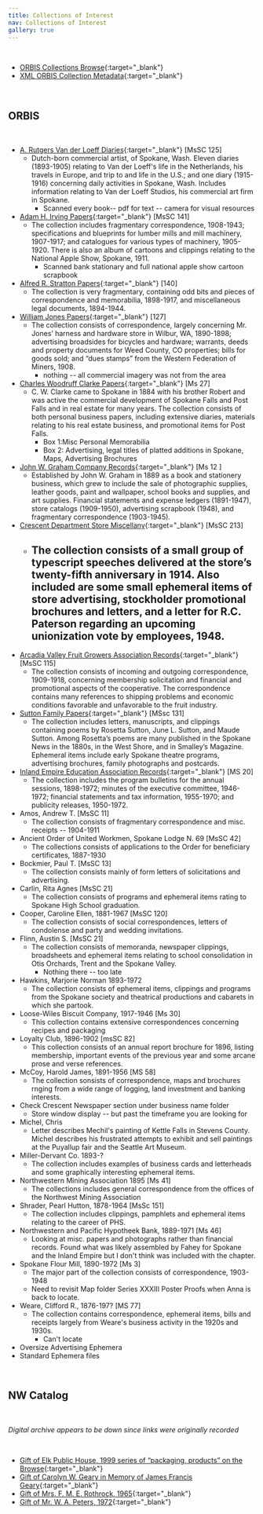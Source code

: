 ```yaml
---
title: Collections of Interest
nav: Collections of Interest
gallery: true
---
```


<br>

- [ORBIS Collections Browse](https://archiveswest.orbiscascade.org/search.php?r=wasphie){:target="_blank"}
- [XML ORBIS Collection Metadata](https://archiveswest.orbiscascade.org/oai.php?verb=ListRecords&metadataPrefix=oai_dc&set=wasphie){:target="_blank"}

<br>

## ORBIS

<br>

  - [A. Rutgers Van der Loeff Diaries](https://archiveswest.orbiscascade.org/ark:80444/xv256289?q=A.%20Rutgers%20Van%20der%20Loeff%20Diaries){:target="_blank"} [MsSC 125]
    - Dutch-born commercial artist, of Spokane, Wash. Eleven diaries (1893-1905) relating to Van der Loeff's life in the Netherlands, his travels in Europe, and trip to and life in the U.S.; and one diary (1915-1916) concerning daily activities in Spokane, Wash. Includes information relating to Van der Loeff Studios, his commercial art firm in Spokane.
      - Scanned every book-- pdf for text -- camera for visual resources
  - [Adam H. Irving Papers](https://archiveswest.orbiscascade.org/ark:80444/xv185339){:target="_blank"} [MsSC 141]
    - The collection includes fragmentary correspondence, 1908-1943; specifications and blueprints for lumber mills and mill machinery, 1907-1917; and catalogues for various types of machinery, 1905-1920. There is also an album of cartoons and clippings relating to the National Apple Show, Spokane, 1911.
      - Scanned bank stationary and full national apple show cartoon scrapbook
  - [Alfred R. Stratton Papers](https://archiveswest.orbiscascade.org/ark:80444/xv995513#scopecontentID){:target="_blank"} [140]
    - The collection is very fragmentary, containing odd bits and pieces of correspondence and memorabilia, 1898-1917, and miscellaneous legal documents, 1894-1944.
  - [William Jones Papers](https://archiveswest.orbiscascade.org/ark:80444/xv127249){:target="_blank"} [127]
    - The collection consists of correspondence, largely concerning Mr. Jones’ harness and hardware store in Wilbur, WA, 1890-1898; advertising broadsides for bicycles and hardware; warrants, deeds and property documents for Weed County, CO properties; bills for goods sold; and “dues stamps” from the Western Federation of Miners, 1908.
      - nothing -- all commercial imagery was not from the area
  - [Charles Woodruff Clarke Papers](https://archiveswest.orbiscascade.org/ark:80444/xv404001){:target="_blank"} [Ms 27]
    - C. W. Clarke came to Spokane in 1884 with his brother Robert and was active the commercial development of Spokane Falls and Post Falls and in real estate for many years. The collection consists of both personal business papers, including extensive diaries, materials relating to his real estate business, and promotional items for Post Falls.
      - Box 1:Misc Personal Memorabilia
      - Box 2: Advertising, legal titles of platted additions in Spokane, Maps, Advertising Brochures
  - [John W. Graham Company Records](https://archiveswest.orbiscascade.org/ark:80444/xv383169){:target="_blank"} [Ms 12
]
    - Established by John W. Graham in 1889 as a book and stationery business, which grew to include the sale of photographic supplies, leather goods, paint and wallpaper, school books and supplies, and art supplies. Financial statements and expense ledgers (1891-1947), store catalogs (1909-1950), advertising scrapbook (1948), and fragmentary correspondence (1903-1945).
  - [Crescent Department Store Miscellany](https://archiveswest.orbiscascade.org/ark:80444/xv857885){:target="_blank"} [MsSC 213]
    - The collection consists of a small group of typescript speeches delivered at the store’s twenty-fifth anniversary in 1914. Also included are some small ephemeral items of store advertising, stockholder promotional brochures and letters, and a letter for R.C. Paterson regarding an upcoming unionization vote by employees, 1948.
      - 
  - [Arcadia Valley Fruit Growers Association Records](https://archiveswest.orbiscascade.org/ark:80444/xv490561#scopecontentID){:target="_blank"} [MsSC 115]
    - The collection consists of incoming and outgoing correspondence, 1909-1918, concerning membership solicitation and financial and promotional aspects of the cooperative. The correspondence contains many references to shipping problems and economic conditions favorable and unfavorable to the fruit industry.
  - [Sutton Family Papers](https://archiveswest.orbiscascade.org/ark:80444/xv907682){:target="_blank"} [MSsc 131]
    - The collection includes letters, manuscripts, and clippings containing poems by Rosetta Sutton, June L. Sutton, and Maude Sutton. Among Rosetta’s poems are many published in the Spokane News in the 1880s, in the West Shore, and in Smalley’s Magazine. Ephemeral items include early Spokane theatre programs, advertising brochures, family photographs and postcards.
  - [Inland Empire Education Association Records](https://archiveswest.orbiscascade.org/ark:80444/xv939069){:target="_blank"} [MS 20]
    - The collection includes the program bulletins for the annual sessions, 1898-1972; minutes of the executive committee, 1946-1972; financial statements and tax information, 1955-1970; and publicity releases, 1950-1972.
- Amos, Andrew T. [MsSC 11]
    - The collection consists of fragmentary correspondence and misc. receipts -- 1904-1911
- Ancient Order of United Workmen, Spokane Lodge N. 69 [MsSC 42]
    - The collections consists of applications to the Order for beneficiary certificates, 1887-1930
- Bockmier, Paul T. [MsSC 13]
    - The collection consists mainly of form letters of solicitations and advertising.
- Carlin, Rita Agnes [MsSC 21]
    - The collection consists of programs and ephemeral items rating to Spokane High School graduation. 
- Cooper, Caroline Ellen, 1881-1967 [MsSC 120]
    - The collection consists of social correspondences, letters of condolense and party and wedding invitations.
- Flinn, Austin S.  [MsSC 21]
    - The collection consists of memoranda, newspaper clippings, broadsheets and ephemeral items relating to school consolidation in Otis Orchards, Trent and the Spokane Valley.
      - Nothing there -- too late
- Hawkins, Marjorie Norman 1893-1972
  - The collection consists of ephemeral items, clippings and programs from the Spokane society and theatrical productions and cabarets in which she partook. 
- Loose-Wiles Biscuit Company, 1917-1946 [Ms 30]
  - This collection contains extensive correspondences concerning recipes and packaging
- Loyalty Club, 1896-1902 [msSC 82]
  - This collection consists of an annual report brochure for 1896, listing membership, important events of the previous year and some arcane prose and verse references.
- McCoy, Harold James, 1891-1956 [MS 58]
  - The collection sonsists of correspondence, maps and brochures rnging from a wide range of logging, land investment and banking interests.
- Check Crescent Newspaper section under business name folder
  - Store window display -- but past the timeframe you are looking for
- Michel, Chris
  - Letter describes Mechil's painting of Kettle Falls in Stevens County. Michel describes his frustrated attempts to exhibit and sell paintings at the Puyallup fair and the Seattle Art Museum. 
- Miller-Dervant Co. 1893-?
  - The collection includes examples of business cards and letterheads and some graphically interesting ephemeral items. 
- Northwestern Mining Association 1895 [Ms 41]
  - The collections includes general correspondence from the offices of the Northwest Mining Association
- Shrader, Pearl Hutton, 1878-1964 [MsSc 151]
  - The collection includes clippings, pamphlets and ephemeral items relating to the career of PHS. 
- Northwestern and Pacific Hypotheek Bank, 1889-1971 [Ms 46]
  - Looking at misc. papers and photographs rather than financial records. Found what was likely assembled by Fahey for Spokane and the Inland Empire but I don't think was included with the chapter.
- Spokane Flour Mill, 1890-1972 [Ms 3]
  - The major part of the collection consists of correspondence, 1903-1948
  - Need to revisit Map folder Series XXXIII Poster Proofs when Anna is back to locate.
- Weare, Clifford R., 1876-197? [MS 77]
  - The collection contains correspondence, ephemeral items, bills and receipts largely from Weare's business activity in the 1920s and 1930s.
    - Can't locate
- Oversize Advertising Ephemera
- Standard Ephemera files






<br>

## NW Catalog

<br>

_Digital archive appears to be down since links were originally recorded_

<br>

  - [Gift of Elk Public House, 1999 series of “packaging, products” on the Browse](https://collectionsportal.northwestmuseum.org/document/duska-bleach-cream/666c014f2863bc4c5f825c55?topics%5B0%5D=Merchandising&v=list&wm=1&q=Package,%20Product&pos=22&pgn=1){:target="_blank"}
  - [Gift of Carolyn W. Geary in Memory of James Francis Geary](https://collectionsportal.northwestmuseum.org/document/davenport-s-kiddy-kandy-candy-box/666c014e2863bc4c5f81ed73?topics%5B0%5D=Merchandising&v=list&wm=1&q=Package,%20Product&pos=14&pgn=0){:target="_blank"}
  - [Gift of Mrs. F. M. E. Rothrock, 1965](https://collectionsportal.northwestmuseum.org/document/empire-cracker-candy-co-tru-blu-soda-box/666c014e2863bc4c5f81d317?topics%5B0%5D=Merchandising&v=list&wm=1&q=Package,%20Product&pos=11&pgn=0){:target="_blank"}
  - [Gift of Mr. W. A. Peters, 1972](https://collectionsportal.northwestmuseum.org/document/charger-best-patent-flour-sack-seattle-flour-mills/666c014f2863bc4c5f8243d5?topics%5B0%5D=Merchandising&v=list&wm=1&pos=18&pgn=1){:target="_blank"}

  <br>
